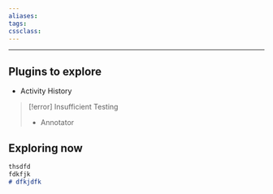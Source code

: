 ```yaml
---
aliases:
tags: 
cssclass:
---
```

---

## Plugins to explore
- Activity History

> [!error] Insufficient Testing
> - Annotator
> 

## Exploring now 

```markdown
thsdfd
fdkfjk 
# dfkjdfk
```